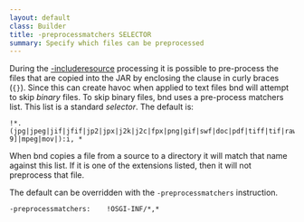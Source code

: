 ```yaml
---
layout: default
class: Builder
title: -preprocessmatchers SELECTOR 
summary: Specify which files can be preprocessed 
---
```


During the [-includeresource](includeresource.html) processing it is possible to pre-process the files that are copied into the JAR by enclosing the clause in curly braces (`{}`). Since this can create havoc when applied to text files bnd will attempt to skip _binary_ files. To skip binary files, bnd uses a pre-process matchers list. This list is a standard _selector_. The default is:
 
    !*.(jpg|jpeg|jif|jfif|jp2|jpx|j2k|j2c|fpx|png|gif|swf|doc|pdf|tiff|tif|raw|bmp|ppm|pgm|pbm|pnm|pfm|webp|zip|jar|gz|tar|tgz|exe|com|bin|mp[0-9]|mpeg|mov|):i, *
    
When bnd copies a file from a source to a directory it will match that name against this list. If it is one of the extensions listed, then it will not preprocess that file.

The default can be overridden with the `-preprocessmatchers` instruction.

    -preprocessmatchers:    !OSGI-INF/*,* 

